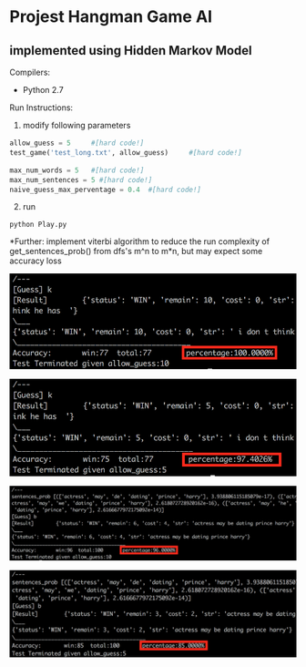 # Projest Hangman Game AI
## implemented using Hidden Markov Model

Compilers:
- Python 2.7

Run Instructions:

1. modify following parameters

  ```python
  allow_guess = 5     #[hard code!]
  test_game('test_long.txt', allow_guess)     #[hard code!]
  ```
  ```python
  max_num_words = 5   #[hard code!]
  max_num_sentences = 5 #[hard code!]    
  naive_guess_max_perventage = 0.4  #[hard code!]
  ```
2. run
  ```shell
  python Play.py
  ```


\*Further: implement viterbi algorithm to reduce the run complexity of get_sentences_prob() from dfs's m^n to m\*n, but may expect some accuracy loss

![test_long_allow_guess_10](./test_long_allow_guess_10.png)

![test_long_allow_guess_5](./test_long_allow_guess_5.png)

![test_short_allow_guess_10](./test_short_allow_guess_10.png)

![test_short_allow_guess_5](./test_short_allow_guess_5.png)
